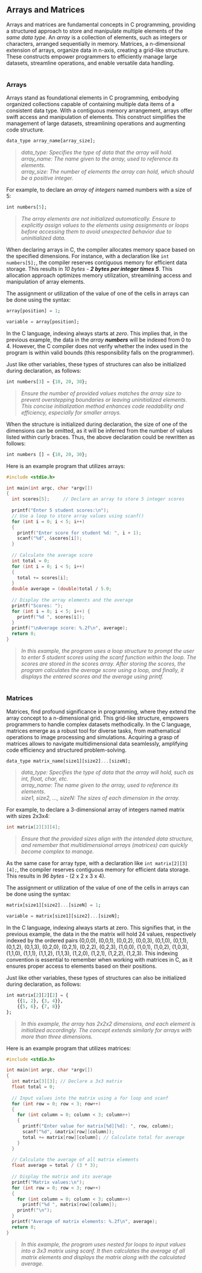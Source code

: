 
## Arrays and Matrices

Arrays and matrices are fundamental concepts in C programming, providing a structured approach to store and manipulate multiple elements of the *same data type*. An *array* is a collection of elements, such as integers or characters, arranged sequentially in memory. Matrices, a n-dimensional extension of arrays, organize data in n-axis, creating a grid-like structure. These constructs empower programmers to efficiently manage large datasets, streamline operations, and enable versatile data handling. 

#

### Arrays

Arrays stand as foundational elements in C programming, embodying organized collections capable of containing multiple data items of a consistent data type. With a contiguous memory arrangement, arrays offer swift access and manipulation of elements. This construct simplifies the management of large datasets, streamlining operations and augmenting code structure. 

```julia
data_type array_name[array_size];
```

> *data_type: Specifies the type of data that the array will hold.*  
> *array_name: The name given to the array, used to reference its elements.*  
> *array_size: The number of elements the array can hold, which should be a positive integer.*

For example, to declare an *array of integers* named numbers with a size of 5:

```julia
int numbers[5];
```

> *The array elements are not initialized automatically. Ensure to explicitly assign values to the elements using assignments or loops before accessing them to avoid unexpected behavior due to uninitialized data.*

When declaring arrays in C, the compiler allocates memory space based on the specified dimensions. For instance, with a declaration like `int numbers[5];`, the compiler reserves contiguous memory for efficient data storage. This results in *10 bytes* - ***2 bytes per integer times 5***. This allocation approach optimizes memory utilization, streamlining access and manipulation of array elements.

The assignment or utilization of the value of one of the cells in arrays can be done using the syntax:

```julia
array[position] = 1;

variable = array[position];
```

In the C language, indexing always starts at *zero*. This implies that, in the previous example, the data in the *array* ***numbers*** will be indexed from 0 to 4. However, the C compiler does not verify whether the index used in the program is within valid bounds (this responsibility falls on the programmer).

Just like other variables, these types of structures can also be initialized during declaration, as follows:

```julia
int numbers[3] = {10, 20, 30};
```

> *Ensure the number of provided values matches the array size to prevent overstepping boundaries or leaving uninitialized elements. This concise initialization method enhances code readability and efficiency, especially for smaller arrays.*

When the structure is initialized during declaration, the size of one of the dimensions can be omitted, as it will be inferred from the number of values listed within curly braces. Thus, the above declaration could be rewritten as follows:

```julia
int numbers [] = {10, 20, 30};
```

Here is an example program that utilizes arrays:

```c
#include <stdio.h>

int main(int argc, char *argv[])
{
  int scores[5];     // Declare an array to store 5 integer scores
  
  printf("Enter 5 student scores:\n");
  // Use a loop to store array values using scanf()
  for (int i = 0; i < 5; i++)   
  {  
    printf("Enter score for student %d: ", i + 1);
    scanf("%d", &scores[i]);
  }
  
  // Calculate the average score
  int total = 0;
  for (int i = 0; i < 5; i++)
  {
    total += scores[i];
  }
  double average = (double)total / 5.0;
  
  // Display the array elements and the average
  printf("Scores: ");
  for (int i = 0; i < 5; i++) {
    printf("%d ", scores[i]);
  }
  printf("\nAverage score: %.2f\n", average);
  return 0;
}
```

> *In this example, the program uses a loop structure to prompt the user to enter 5 student scores using the scanf function within the loop. The scores are stored in the scores array. After storing the scores, the program calculates the average score using a loop, and finally, it displays the entered scores and the average using printf.*

#

### Matrices

Matrices, find profound significance in programming, where they extend the array concept to a n-dimensional grid. This grid-like structure, empowers programmers to handle complex datasets methodically. In the C language, matrices emerge as a robust tool for diverse tasks, from mathematical operations to image processing and simulations. Acquiring a grasp of matrices allows to navigate multidimensional data seamlessly, amplifying code efficiency and structured problem-solving.

```julia
data_type matrix_name[size1][size2]...[sizeN];
```

> *data_type: Specifies the type of data that the array will hold, such as int, float, char, etc.*  
> *array_name: The name given to the array, used to reference its elements.*  
> *size1, size2, ..., sizeN: The sizes of each dimension in the array.*

For example, to declare a 3-dimensional array of integers named matrix with sizes 2x3x4:

```c
int matrix[2][3][4];
```

> *Ensure that the provided sizes align with the intended data structure, and remember that multidimensional arrays (matrices) can quickly become complex to manage.*

As the same case for array type, with a declaration like `int matrix[2][3][4];`, the compiler reserves contiguous memory for efficient data storage. This results in *96 bytes* - (2 x 2 x 3 x 4).

The assignment or utilization of the value of one of the cells in arrays can be done using the syntax:

```julia
matrix[size1][size2]...[sizeN] = 1;

variable = matrix[size1][size2]...[sizeN];
```

In the C language, indexing always starts at zero. This signifies that, in the previous example, the data in the the matrix will hold 24 values, respectively indexed by the ordered pairs (0,0,0), (0,0,1), (0,0,2), (0,0,3), (0,1,0), (0,1,1), (0,1,2), (0,1,3), (0,2,0), (0,2,1), (0,2,2), (0,2,3), (1,0,0), (1,0,1), (1,0,2), (1,0,3), (1,1,0), (1,1,1), (1,1,2), (1,1,3), (1,2,0), (1,2,1), (1,2,2), (1,2,3). This indexing convention is essential to remember when working with matrices in C, as it ensures proper access to elements based on their positions.

Just like other variables, these types of structures can also be initialized during declaration, as follows:

```julia
int matrix[2][2][2] = {
    {{1, 2}, {3, 4}},
    {{5, 6}, {7, 8}}
};
```

> *In this example, the array has 2x2x2 dimensions, and each element is initialized accordingly. The concept extends similarly for arrays with more than three dimensions.*

Here is an example program that utilizes matrices:


```c
#include <stdio.h>

int main(int argc, char *argv[])
{
  int matrix[3][3]; // Declare a 3x3 matrix
  float total = 0;
  
  // Input values into the matrix using a for loop and scanf
  for (int row = 0; row < 3; row++)
  {
    for (int column = 0; column < 3; column++)
    {
      printf("Enter value for matrix[%d][%d]: ", row, column);
      scanf("%d", &matrix[row][column]);
      total += matrix[row][column]; // Calculate total for average
    }
  }
  
  // Calculate the average of all matrix elements
  float average = total / (3 * 3);
  
  // Display the matrix and its average
  printf("Matrix values:\n");
  for (int row = 0; row < 3; row++)
  {
    for (int column = 0; column < 3; column++)
      printf("%d ", matrix[row][column]);
    printf("\n");
  }
  printf("Average of matrix elements: %.2f\n", average);
  return 0;
}
```

> *In this example, the program uses nested for loops to input values into a 3x3 matrix using scanf. It then calculates the average of all matrix elements and displays the matrix along with the calculated average.*
